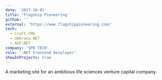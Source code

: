 ```yaml
---
date: '2017-10-01'
title: 'Flagship Pioneering'
github: ''
external: 'https://www.flagshippioneering.com/'
tech:
  - Craft CMS
  - Umbraco.NET
  - ASP.NET
company: 'SPD TECH'
role: '.NET Frontend Developer'
showInProjects: true
---
```


A marketing site for an ambitious life sciences venture capital company.

